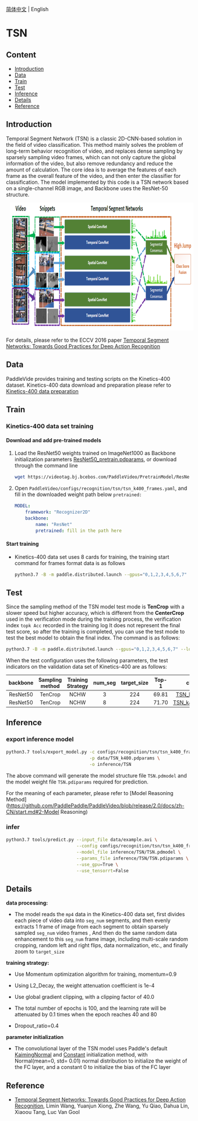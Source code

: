 [简体中文](../../../zh-CN/model_zoo/recognition/tsn.md) | English

# TSN

## Content

- [Introduction](#Introduction)
- [Data](#Data)
- [Train](#Train)
- [Test](#Test)
- [Inference](#Inference)
- [Details](#Details)
- [Reference](#Reference)

## Introduction

Temporal Segment Network (TSN) is a classic 2D-CNN-based solution in the field of video classification. This method mainly solves the problem of long-term behavior recognition of video, and replaces dense sampling by sparsely sampling video frames, which can not only capture the global information of the video, but also remove redundancy and reduce the amount of calculation. The core idea is to average the features of each frame as the overall feature of the video, and then enter the classifier for classification. The model implemented by this code is a TSN network based on a single-channel RGB image, and Backbone uses the ResNet-50 structure.

<div align="center">
<img src="../../../images/tsn_architecture.png" height=350 width=80000 hspace='10'/> <br />
</div>


For details, please refer to the ECCV 2016 paper [Temporal Segment Networks: Towards Good Practices for Deep Action Recognition](https://arxiv.org/abs/1608.00859)

## Data

PaddleVide provides training and testing scripts on the Kinetics-400 dataset. Kinetics-400 data download and preparation please refer to [Kinetics-400 data preparation](../../dataset/k400.md)

## Train

### Kinetics-400 data set training

#### Download and add pre-trained models

1. Load the ResNet50 weights trained on ImageNet1000 as Backbone initialization parameters [ResNet50_pretrain.pdparams](https://videotag.bj.bcebos.com/PaddleVideo/PretrainModel/ResNet50_pretrain.pdparams), or download through the command line

   ```bash
   wget https://videotag.bj.bcebos.com/PaddleVideo/PretrainModel/ResNet50_pretrain.pdparams
   ```

2. Open `PaddleVideo/configs/recognition/tsn/tsn_k400_frames.yaml`, and fill in the downloaded weight path below `pretrained:`

   ```yaml
   MODEL:
       framework: "Recognizer2D"
       backbone:
           name: "ResNet"
           pretrained: fill in the path here
   ```

#### Start training

- Kinetics-400 data set uses 8 cards for training, the training start command for frames format data is as follows

  ```bash
  python3.7 -B -m paddle.distributed.launch --gpus="0,1,2,3,4,5,6,7" --log_dir=log_tsn main.py --validate -c configs/recognition/ tsn/tsn_k400_frames.yaml
  ```

## Test

Since the sampling method of the TSN model test mode is **TenCrop** with a slower speed but higher accuracy, which is different from the **CenterCrop** used in the verification mode during the training process, the verification index `topk Acc` recorded in the training log It does not represent the final test score, so after the training is completed, you can use the test mode to test the best model to obtain the final index. The command is as follows:

```bash
python3.7 -B -m paddle.distributed.launch --gpus="0,1,2,3,4,5,6,7" --log_dir=log_tsn main.py --test -c configs/recognition/ tsn/tsn_k400_frames.yaml -w "output/TSN/TSN_best.pdparams"
```

When the test configuration uses the following parameters, the test indicators on the validation data set of Kinetics-400 are as follows:

| backbone | Sampling method | Training Strategy | num_seg | target_size | Top-1 |                         checkpoints                          |
| :------: | :-------------: | :---------------: | :-----: | :---------: | :---: | :----------------------------------------------------------: |
| ResNet50 |     TenCrop     |       NCHW        |   3    |     224     | 69.81 | [TSN_k400.pdparams](https://videotag.bj.bcebos.com/PaddleVideo-release2.2/TSN_k400.pdparams) |
| ResNet50 |     TenCrop     |       NCHW        |   8    |     224     | 71.70 | [TSN_k400_8.pdparams](https://videotag.bj.bcebos.com/PaddleVideo-release2.2/TSN_k400.pdparams) |
## Inference

### export inference model

```bash
python3.7 tools/export_model.py -c configs/recognition/tsn/tsn_k400_frames.yaml \
                                -p data/TSN_k400.pdparams \
                                -o inference/TSN
```

The above command will generate the model structure file `TSN.pdmodel` and the model weight file `TSN.pdiparams` required for prediction.

For the meaning of each parameter, please refer to [Model Reasoning Method](https://github.com/PaddlePaddle/PaddleVideo/blob/release/2.0/docs/zh-CN/start.md#2-Model Reasoning)

### infer

```bash
python3.7 tools/predict.py --input_file data/example.avi \
                           --config configs/recognition/tsn/tsn_k400_frames.yaml \
                           --model_file inference/TSN/TSN.pdmodel \
                           --params_file inference/TSN/TSN.pdiparams \
                           --use_gpu=True \
                           --use_tensorrt=False
```

## Details

**data processing:**

- The model reads the `mp4` data in the Kinetics-400 data set, first divides each piece of video data into `seg_num` segments, and then evenly extracts 1 frame of image from each segment to obtain sparsely sampled `seg_num` video frames , And then do the same random data enhancement to this `seg_num` frame image, including multi-scale random cropping, random left and right flips, data normalization, etc., and finally zoom to `target_size`

**training strategy:**

- Use Momentum optimization algorithm for training, momentum=0.9

- Using L2_Decay, the weight attenuation coefficient is 1e-4

- Use global gradient clipping, with a clipping factor of 40.0

- The total number of epochs is 100, and the learning rate will be attenuated by 0.1 times when the epoch reaches 40 and 80

- Dropout_ratio=0.4

**parameter initialization**

- The convolutional layer of the TSN model uses Paddle's default [KaimingNormal](https://www.paddlepaddle.org.cn/documentation/docs/zh/develop/api/paddle/nn/initializer/KaimingNormal_cn.html#kaimingnormal) and [Constant](https://www.paddlepaddle.org.cn/documentation/docs/en/develop/api/paddle/nn/initializer/Constant_cn.html#constant) initialization method, with Normal(mean=0, std= 0.01) normal distribution to initialize the weight of the FC layer, and a constant 0 to initialize the bias of the FC layer

## Reference

- [Temporal Segment Networks: Towards Good Practices for Deep Action Recognition](https://arxiv.org/abs/1608.00859), Limin Wang, Yuanjun Xiong, Zhe Wang, Yu Qiao, Dahua Lin, Xiaoou Tang, Luc Van Gool
